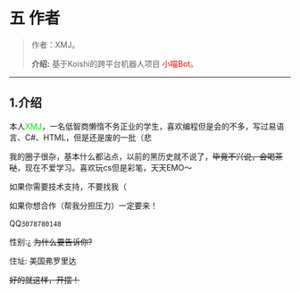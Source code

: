 

# 五 作者

> 作者：XMJ。
>
> **介绍:** 基于Koishi的跨平台机器人项目 <font color=red>小喵Bot</font>。

---

## 1.介绍

本人<font color=gree>XMJ</font>，一名低智商懒惰不务正业的学生，喜欢编程但是会的不多，写过易语言、C#、HTML，但是还是废的一批（悲

我的圈子很杂，基本什么都沾点，以前的黑历史就不说了，~~毕竟不兴说，会喝茶哒~~，现在不爱学习。喜欢玩cs但是彩笔，天天EMO～

如果你需要技术支持，不要找我（

如果你想合作（帮我分担压力）一定要来！

QQ`3078780148`

性别:¿  ~~为什么要告诉你?~~

住址: 美国弗罗里达

~~好的就这样，开摆！~~